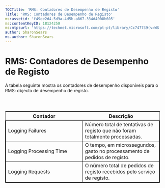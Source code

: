```yaml
---
TOCTitle: 'RMS: Contadores de Desempenho de Registo'
Title: 'RMS: Contadores de Desempenho de Registo'
ms:assetid: 'f49ee2d4-5d9a-4d5b-a867-334d4008b605'
ms:contentKeyID: 18124250
ms:mtpsurl: 'https://technet.microsoft.com/pt-pt/library/Cc747739(v=WS.10)'
author: SharonSears
ms.author: SharonSears
---
```


RMS: Contadores de Desempenho de Registo
========================================

A tabela seguinte mostra os contadores de desempenho disponíveis para o RMS: objecto de desempenho de registo.

###  

 
<table style="border:1px solid black;">
<colgroup>
<col width="50%" />
<col width="50%" />
</colgroup>
<thead>
<tr class="header">
<th>Contador</th>
<th>Descrição</th>
</tr>
</thead>
<tbody>
<tr class="odd">
<td style="border:1px solid black;">Logging Failures</td>
<td style="border:1px solid black;">Número total de tentativas de registo que não foram totalmente processadas.</td>
</tr>
<tr class="even">
<td style="border:1px solid black;">Logging Processing Time</td>
<td style="border:1px solid black;">O tempo, em microssegundos, gasto no processamento de pedidos de registo.</td>
</tr>
<tr class="odd">
<td style="border:1px solid black;">Logging Requests</td>
<td style="border:1px solid black;">O número total de pedidos de registo recebidos pelo serviço de registo.</td>
</tr>
</tbody>
</table>
